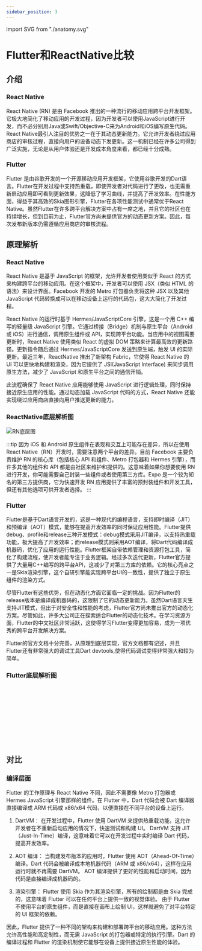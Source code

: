 ```yaml
---
sidebar_position: 3
---
```


import SVG from "./anatomy.svg"

# Flutter和ReactNative比较

## 介绍

### React Native

React Native (RN) 是由 Facebook 推出的一种流行的移动应用跨平台开发框架。它极大地简化了移动应用的开发过程，因为开发者可以使用JavaScript进行开发，而不必分别用Java或Swift/Objective-C来为Android和iOS编写原生代码。React Native最引人注目的优势之一在于其动态更新能力。它允许开发者绕过应用商店的审核过程，直接向用户的设备动态下发更新。这一机制已经在许多公司得到广泛实施，无论是从用户体验还是开发成本角度来看，都已经十分成熟。

### Flutter

Flutter 是由谷歌开发的一个开源移动应用开发框架，它使用谷歌开发的Dart语言。Flutter在开发过程中支持热重载，即使开发者对代码进行了更改，也无需重新启动应用即可看到更新效果，这降低了学习曲线，并提高了开发效率。在性能方面，得益于其高效的Skia图形引擎，Flutter在各项性能测试中通常优于React Native。虽然Flutter在许多跨平台解决方案中占有一席之地，并且它的社区也在持续增长，但到目前为止，Flutter官方尚未提供官方的动态更新方案。因此，每次发布新版本仍需遵循应用商店的审核流程。

## 原理解析

### React Native

React Native 是基于 JavaScript 的框架，允许开发者使用类似于 React 的方式来构建跨平台的移动应用。在这个框架中，开发者可以使用 JSX（类似 HTML 的语法）来设计界面。Facebook 开发的 Metro 打包器负责将这种 JSX 以及其他 JavaScript 代码转换成可以在移动设备上运行的代码包，这大大简化了开发过程。

React Native 的运行时基于 Hermes/JavaScriptCore 引擎，这是一个用 C++ 编写的轻量级 JavaScript 引擎。它通过桥接（Bridge）机制与原生平台（Android 或 iOS）进行通信，调用原生组件或 API，实现跨平台功能。当应用中的视图需要更新时，React Native 使用类似 React 的虚拟 DOM 策略来计算最高效的更新路径。更新指令随后通过 Hermes/JavaScriptCore 发送到原生端，触发 UI 的实际更新。最近三年，ReactNative 推出了新架构 Fabric，它使得 React Native 的 UI 可以更快地构建和渲染，因为它提供了 JSI(JavaScript Interface) 来同步调用原生方法，减少了 JavaScript 和原生平台之间的通信开销。

此流程确保了 React Native 应用能够使用 JavaScript 进行逻辑处理，同时保持接近原生应用的性能。通过动态加载 JavaScript 代码的方式，React Native 还能实现绕过应用商店直接向用户推送更新的能力。

### ReactNative底层解析图

![RN底层图](https://reactnative.dev/assets/images/xplat-implementation-diagram-7611cf9dfb6d15667365630147d83ca5.png)

:::tip
因为 iOS 和 Android 原生组件在表现和交互上可能存在差异，所以在使用 React Native（RN）开发时，需要注意两个平台的差异。目前 Facebook 主要负责维护 RN 的核心库（包括核心 API 和组件、Metro 打包器和 Hermes 引擎），而许多其他的组件和 API 都是由社区来维护和提供的。这意味着如果你想要使用 RN 进行开发，你可能需要自己封装一些组件或者使用第三方库。Expo 是一个较为知名的第三方提供商，它为快速开发 RN 应用提供了丰富的预封装组件和开发工具，但还有其他选项可供开发者选择。
:::

### Flutter

Flutter是基于Dart语言开发的，这是一种现代的编程语言，支持即时编译（JIT）和预编译（AOT）模式，能够在提高开发效率的同时保证应用性能。Flutter提供debug、profile和release三种开发模式：debug模式采用JIT编译，以支持热重载功能，极大提高了开发效率；而release模式则采用AOT编译，将Dart代码编译成机器码，优化了应用的运行性能。Flutter框架自带依赖管理和资源打包工具，简化了构建流程，使开发者能专注于业务逻辑。经过多次迭代更新，Flutter官方提供了大量用C++编写的跨平台API，这减少了对第三方库的依赖。它的核心亮点之一是Skia渲染引擎，这个自研引擎能实现跨平台UI的一致性，提供了独立于原生组件的渲染方式。

尽管Flutter有这些优势，但在动态化方面它面临一定的挑战。因为Flutter的release版本是编译成机器码的，这限制了它的动态更新能力。虽然Dart语言天生支持JIT模式，但出于对安全性和性能的考虑，Flutter官方尚未推出官方的动态化方案。尽管如此，许多大公司正在探索适合Flutter的动态化技术。在学习资源方面，Flutter的中文社区非常活跃，这使得学习Flutter变得更加容易，成为一项优秀的跨平台开发解决方案。

Flutter的官方文档十分完善，从原理到底层实现，官方文档都有记述，并且Flutter还有非常强大的调试工具Dart devtools,使得代码调试变得非常强大和较为简单。

### Flutter底层解析图

<SVG />

## 对比

### 编译层面

Flutter 的工作原理与 React Native 不同，因此不需要像 Metro 打包器或 Hermes JavaScript 引擎那样的组件。在 Flutter 中，Dart 代码会被 Dart 编译器直接编译成 ARM 代码或 x86/x64 代码，以便直接在不同平台的设备上运行。

1. DartVM：
   在开发过程中，Flutter 使用 DartVM 来提供热重载功能，这允许开发者在不重新启动应用的情况下，快速测试和构建 UI。
   DartVM 支持 JIT（Just-In-Time）编译，这意味着它可以在开发过程中实时编译 Dart 代码，提高开发效率。

2. AOT 编译：
   当构建发布版本的应用时，Flutter 使用 AOT（Ahead-Of-Time）编译。Dart 代码会被编译成本地机器代码（ARM 或 x86/x64），这样在应用运行时就不再需要 DartVM。
   AOT 编译提供了更好的性能和启动时间，因为代码是直接编译成机器码的。

3. 渲染引擎：
   Flutter 使用 Skia 作为其渲染引擎，所有的绘制都是由 Skia 完成的，这意味着 Flutter 可以在任何平台上提供一致的视觉体验。
   由于 Flutter 不使用平台的原生组件，而是直接在画布上绘制 UI，这样就避免了对平台特定的 UI 框架的依赖。

因此，Flutter 提供了一种不同的架构来构建和部署跨平台的移动应用。这种方法允许高性能和高定制性，而无需 JavaScript 的打包器或特定的执行引擎。Dart 的编译过程和 Flutter 的渲染机制使它能够在设备上提供接近原生性能的体验。
